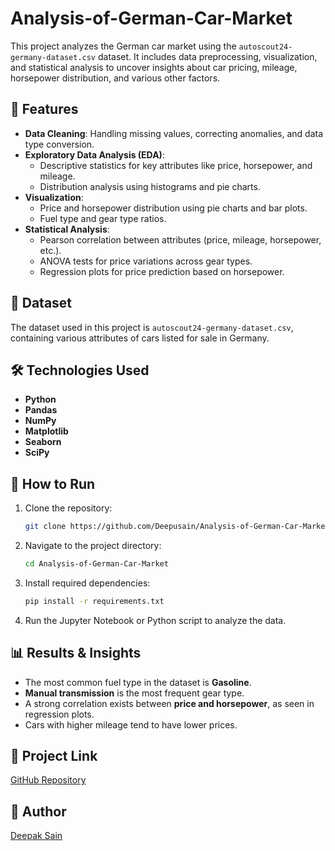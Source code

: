 # Analysis-of-German-Car-Market

This project analyzes the German car market using the `autoscout24-germany-dataset.csv` dataset. It includes data preprocessing, visualization, and statistical analysis to uncover insights about car pricing, mileage, horsepower distribution, and various other factors.

## 📌 Features
- **Data Cleaning**: Handling missing values, correcting anomalies, and data type conversion.
- **Exploratory Data Analysis (EDA)**:
  - Descriptive statistics for key attributes like price, horsepower, and mileage.
  - Distribution analysis using histograms and pie charts.
- **Visualization**:
  - Price and horsepower distribution using pie charts and bar plots.
  - Fuel type and gear type ratios.
- **Statistical Analysis**:
  - Pearson correlation between attributes (price, mileage, horsepower, etc.).
  - ANOVA tests for price variations across gear types.
  - Regression plots for price prediction based on horsepower.

## 📂 Dataset
The dataset used in this project is `autoscout24-germany-dataset.csv`, containing various attributes of cars listed for sale in Germany.

## 🛠️ Technologies Used
- **Python**
- **Pandas**
- **NumPy**
- **Matplotlib**
- **Seaborn**
- **SciPy**

## 🚀 How to Run
1. Clone the repository:
   ```bash
   git clone https://github.com/Deepusain/Analysis-of-German-Car-Market.git
   ```
2. Navigate to the project directory:
   ```bash
   cd Analysis-of-German-Car-Market
   ```
3. Install required dependencies:
   ```bash
   pip install -r requirements.txt
   ```
4. Run the Jupyter Notebook or Python script to analyze the data.

## 📊 Results & Insights
- The most common fuel type in the dataset is **Gasoline**.
- **Manual transmission** is the most frequent gear type.
- A strong correlation exists between **price and horsepower**, as seen in regression plots.
- Cars with higher mileage tend to have lower prices.

## 🔗 Project Link
[GitHub Repository](https://github.com/Deepusain/Analysis-of-German-Car-Market.git)

## 📌 Author
[Deepak Sain](https://github.com/Deepusain)


